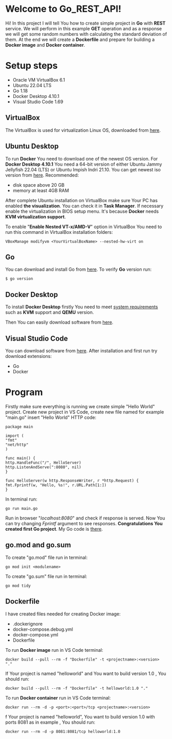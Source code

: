 ﻿# Welcome to Go_REST_API!

Hi! In this project I will tell You how to create simple project in **Go** with **REST** service. We will perform in this example **GET** operation and as a response we will get some random numbers with calculating the standard deviation of them. At the end we will create a **Dockerfile** and prepare for building a **Docker image** and **Docker container**.


# Setup steps

 - Oracle VM VirtualBox 6.1
 - Ubuntu 22.04 LTS
 - Go 1.18
 - Docker Desktop 4.10.1
 - Visual Studio Code 1.69


## VirtualBox

The VirtualBox is used for virtualization Linux OS, downloaded from [here](https://www.virtualbox.org/wiki/Downloads). 

## Ubuntu Desktop

To run **Docker** You need to download one of the newest OS version. For **Docker Desktop 4.10.1** You need a 64-bit version of either Ubuntu Jammy Jellyfish 22.04 (LTS) or Ubuntu Impish Indri 21.10. You can get newest iso version from [here](https://ubuntu.com/download/desktop). 
Recommended:
 -  disk space above 20 GB
 -  memory at least 4GB RAM

After complete Ubuntu installation on VirtualBox make sure Your PC has enabled **the visualization**. You can check it in **Task Manager**. If necessary enable the virtualization in BIOS setup menu. It's because **Docker** needs **KVM virtualization support**.

To enable "**Enable Nested VT-x/AMD-V**" option in VirtualBox You need to run this command in VirtualBox installation folders:

    VBoxManage modifyvm <YourVirtualBoxName> --nested-hw-virt on

## Go

You can download and install Go from [here](https://go.dev/doc/install).
To verify **Go** version run:

    $ go version

## Docker Desktop

To install **Docker Desktop** firstly You need to meet [system requirements](https://docs.docker.com/desktop/install/linux-install/#system-requirements) such as **KVM** support and **QEMU** version.

Then You can easily download software from [here](https://docs.docker.com/desktop/install/ubuntu/).

## Visual Studio Code

You can download software from [here](https://code.visualstudio.com/download).
After installation and first run try download extensions:

 - Go
 - Docker

# Program

Firstly make sure everything is running we create simple "Hello World" project.
Create new project in VS Code, create new file named for example "main.go" insert "Hello World" HTTP code:


    package main

    import (
    "fmt"
    "net/http"
    )

    func main() {
    http.HandleFunc("/", HelloServer)
    http.ListenAndServe(":8080", nil)
    }

    func HelloServer(w http.ResponseWriter, r *http.Request) {
    fmt.Fprintf(w, "Hello, %s!", r.URL.Path[1:])
    }

In terminal run: 

    go run main.go

Run in browser "*localhost:8080*" and check if response is served. Now You can try changing *Fprintf* argument to see responses. 
**Congratulations You created first Go project**.
My Go code is [there](https://github.com/JakubSlabicki/Go_REST_API/blob/main/main.go).

## go.mod and go.sum
To create "go.mod" file run in terminal:

    go mod init <modulename>
    
To create "go.sum" file run in terminal:

    go mod tidy

## Dockerfile

I have created files needed for creating Docker image:

 - .dockerignore
 - docker-compose.debug.yml
 - docker-compose.yml
 - Dockerfile
 
To run **Docker image** run in VS Code terminal:

    docker build --pull --rm -f "Dockerfile" -t <projectname>:<version> "."
   
If Your project is named "helloworld" and You want to build version 1.0 , You should run:

    docker build --pull --rm -f "Dockerfile" -t helloworld:1.0 "."

To run **Docker container** run in VS Code terminal:

    docker run --rm -d -p <port>:<port>/tcp <projectname>:<version>

f Your project is named "helloworld", You want to build version 1.0 with ports 8081 as in example , You should run:

    docker run --rm -d -p 8081:8081/tcp helloworld:1.0
